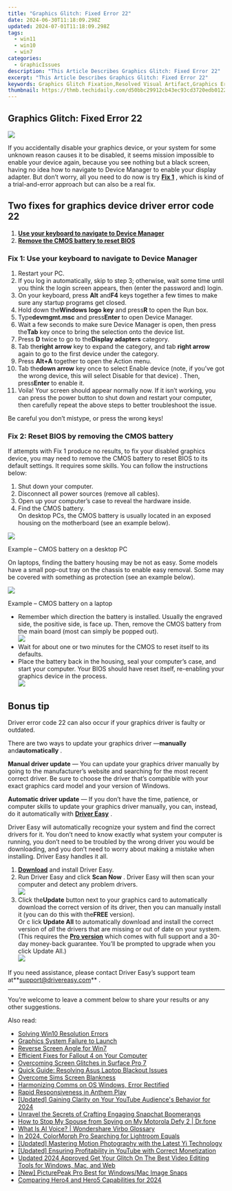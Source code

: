 ```yaml
---
title: "Graphics Glitch: Fixed Error 22"
date: 2024-06-30T11:18:09.298Z
updated: 2024-07-01T11:18:09.298Z
tags:
  - win11
  - win10
  - win7
categories:
  - GraphicIssues
description: "This Article Describes Graphics Glitch: Fixed Error 22"
excerpt: "This Article Describes Graphics Glitch: Fixed Error 22"
keywords: Graphics Glitch Fixation,Resolved Visual Artifact,Graphics Error Correction,Glitch Removal Guide,Fixed Graphic Malfunction,Graphics Problem Resolution,Error 22 Solution
thumbnail: https://thmb.techidaily.com/d50bbc29912cb43ec93cd3720edb01228fbd6306ec3185b1604a33af30298ce1.jpg
---
```


## Graphics Glitch: Fixed Error 22

![](https://images.drivereasy.com/wp-content/uploads/2018/09/img_5b988610e117a.png)

 If you accidentally disable your graphics device, or your system for some unknown reason causes it to be disabled, it seems mission impossible to enable your device again, because you see nothing but a black screen, having no idea how to navigate to Device Manager to enable your display adapter. But don’t worry, all you need to do now is try [**Fix 1**](#f1) , which is kind of a trial-and-error approach but can also be a real fix.

## Two fixes for graphics device driver error code 22

1. [**Use your keyboard to navigate to Device Manager**](#f1)
2. [**Remove the CMOS battery to reset BIOS**](#f2)

### Fix 1: Use your keyboard to navigate to Device Manager

1. Restart your PC.
2. If you log in automatically, skip to step 3; otherwise, wait some time until you think the login screen appears, then (enter the password and) login.
3. On your keyboard, press **Alt** and**F4** keys together a few times to make sure any startup programs get closed.
4. Hold down the**Windows** **logo** **key** and press**R** to open the Run box.
5. Type**devmgmt.msc** and press**Enter** to open Device Manager.
6. Wait a few seconds to make sure Device Manager is open, then press the**Tab** key once to bring the selection onto the device list.
7. Press **D** twice to go to the**Display adapters** category.
8. Tab the**right arrow** key to expand the category, and tab **right arrow** again to go to the first device under the category.
9. Press **Alt+A** together to open the Action menu.
10. Tab the**down arrow** key once to select Enable device (note, if you’ve got the wrong device, this will select Disable for that device) . Then, press**Enter** to enable it.
11. Voila! Your screen should appear normally now. If it isn’t working, you can press the power button to shut down and restart your computer, then carefully repeat the above steps to better troubleshoot the issue.

Be careful you don’t mistype, or press the wrong keys!

### Fix 2: Reset BIOS by removing the CMOS battery

 If attempts with Fix 1 produce no results, to fix your disabled graphics device, you may need to remove the CMOS battery to reset BIOS to its default settings. It requires some skills. You can follow the instructions below:

1. Shut down your computer.
2. Disconnect all power sources (remove all cables).
3. Open up your computer’s case to reveal the hardware inside.
4. Find the CMOS battery.  
 On desktop PCs, the CMOS battery is usually located in an exposed housing on the motherboard (see an example below).

![](https://images.drivereasy.com/wp-content/uploads/2018/09/img_5b98c88244255.jpg)

Example – CMOS battery on a desktop PC

 On laptops, finding the battery housing may be not as easy. Some models have a small pop-out tray on the chassis to enable easy removal. Some may be covered with something as protection (see an example below).

![](https://images.drivereasy.com/wp-content/uploads/2018/09/img_5b98c4a50b434.jpg)

Example – CMOS battery on a laptop

* Remember which direction the battery is installed. Usually the engraved side, the positive side, is face up. Then, remove the CMOS battery from the main board (most can simply be popped out).  
![](https://images.drivereasy.com/wp-content/uploads/2018/09/img_5b98c58fd6ffe.jpg)
* Wait for about one or two minutes for the CMOS to reset itself to its defaults.
* Place the battery back in the housing, seal your computer’s case, and start your computer. Your BIOS should have reset itself, re-enabling your graphics device in the process.  
![](https://images.drivereasy.com/wp-content/uploads/2018/09/img_5b98c68d02c94.jpg)

## Bonus tip

 Driver error code 22 can also occur if your graphics driver is faulty or outdated.

 There are two ways to update your graphics driver —**manually** and**automatically** .

**Manual driver update** — You can update your graphics driver manually by going to the manufacturer’s website and searching for the most recent correct driver. Be sure to choose the driver that’s compatible with your exact graphics card model and your version of Windows.

**Automatic driver update** — If you don’t have the time, patience, or computer skills to update your graphics driver manually, you can, instead, do it automatically  with **[Driver Easy](https://tools.techidaily.com/drivereasy/download/)**  .

 Driver Easy will automatically recognize your system and find the correct drivers for it. You don’t need to know exactly what system your computer is running, you don’t need to be troubled by the wrong driver you would be downloading, and you don’t need to worry about making a mistake when installing. Driver Easy handles it all.

1. **[Download](https://tools.techidaily.com/drivereasy/download/)**  and install Driver Easy.
2. Run Driver Easy and click **Scan Now**  . Driver Easy will then scan your computer and detect any problem drivers.  
![](https://images.drivereasy.com/wp-content/uploads/2018/09/img_5b98dadf4599b.jpg)
3. Click the**Update** button next to your graphics card to automatically download the correct version of its driver, then you can manually install it (you can do this with the**FREE** version).  
 Or c lick **Update All** to automatically download and install the correct version of _all_  the drivers that are missing or out of date on your system. (This requires the **[Pro version](https://tools.techidaily.com/drivereasy/download/)**  which comes with full support and a 30-day money-back guarantee. You’ll be prompted to upgrade when you click Update All.)  
![](https://images.drivereasy.com/wp-content/uploads/2018/09/img_5b98db371ab1b.jpg)

 If you need assistance, please contact Driver Easy’s support team at**<support@drivereasy.com>** .

---

 You’re welcome to leave a comment below to share your results or any other suggestions.

<ins class="adsbygoogle"
     style="display:block"
     data-ad-format="autorelaxed"
     data-ad-client="ca-pub-7571918770474297"
     data-ad-slot="1223367746"></ins>



<ins class="adsbygoogle"
     style="display:block"
     data-ad-client="ca-pub-7571918770474297"
     data-ad-slot="8358498916"
     data-ad-format="auto"
     data-full-width-responsive="true"></ins>

<span class="atpl-alsoreadstyle">Also read:</span>
<div><ul>
<li><a href="https://graphic-issues.techidaily.com/solving-win10-resolution-errors/"><u>Solving Win10 Resolution Errors</u></a></li>
<li><a href="https://graphic-issues.techidaily.com/graphics-system-failure-to-launch/"><u>Graphics System Failure to Launch</u></a></li>
<li><a href="https://graphic-issues.techidaily.com/reverse-screen-angle-for-win7/"><u>Reverse Screen Angle for Win7</u></a></li>
<li><a href="https://graphic-issues.techidaily.com/efficient-fixes-for-fallout-4-on-your-computer/"><u>Efficient Fixes for Fallout 4 on Your Computer</u></a></li>
<li><a href="https://graphic-issues.techidaily.com/overcoming-screen-glitches-in-surface-pro-7/"><u>Overcoming Screen Glitches in Surface Pro 7</u></a></li>
<li><a href="https://graphic-issues.techidaily.com/quick-guide-resolving-asus-laptop-blackout-issues/"><u>Quick Guide: Resolving Asus Laptop Blackout Issues</u></a></li>
<li><a href="https://graphic-issues.techidaily.com/overcome-sims-screen-blankness/"><u>Overcome Sims Screen Blankness</u></a></li>
<li><a href="https://graphic-issues.techidaily.com/harmonizing-comms-on-os-windows-error-rectified/"><u>Harmonizing Comms on OS Windows, Error Rectified</u></a></li>
<li><a href="https://graphic-issues.techidaily.com/rapid-responsiveness-in-anthem-play/"><u>Rapid Responsiveness in Anthem Play</u></a></li>
<li><a href="https://eaxpv-info.techidaily.com/updated-gaining-clarity-on-your-youtube-audiences-behavior-for-2024/"><u>[Updated] Gaining Clarity on Your YouTube Audience's Behavior for 2024</u></a></li>
<li><a href="https://snapchat-videos.techidaily.com/unravel-the-secrets-of-crafting-engaging-snapchat-boomerangs/"><u>Unravel the Secrets of Crafting Engaging Snapchat Boomerangs</u></a></li>
<li><a href="https://change-location.techidaily.com/how-to-stop-my-spouse-from-spying-on-my-motorola-defy-2-drfone-by-drfone-virtual-android/"><u>How to Stop My Spouse from Spying on My Motorola Defy 2 | Dr.fone</u></a></li>
<li><a href="https://ai-voice-clone.techidaily.com/what-is-ai-voice-wondershare-virbo-glossary/"><u>What Is AI Voice? | Wondershare Virbo Glossary</u></a></li>
<li><a href="https://extra-resources.techidaily.com/in-2024-colormorph-pro-searching-for-lightroom-equals/"><u>In 2024, ColorMorph Pro  Searching for Lightroom Equals</u></a></li>
<li><a href="https://extra-skills.techidaily.com/updated-mastering-motion-photography-with-the-latest-yi-technology/"><u>[Updated] Mastering Motion Photography with the Latest Yi Technology</u></a></li>
<li><a href="https://youtube-data.techidaily.com/ed-ensuring-profitability-in-youtube-with-correct-monetization/"><u>[Updated] Ensuring Profitability in YouTube with Correct Monetization</u></a></li>
<li><a href="https://smart-video-editing.techidaily.com/updated-2024-approved-get-your-glitch-on-the-best-video-editing-tools-for-windows-mac-and-web/"><u>Updated 2024 Approved Get Your Glitch On The Best Video Editing Tools for Windows, Mac, and Web</u></a></li>
<li><a href="https://screen-sharing-recording.techidaily.com/new-picturepeak-pro-best-for-windowsmac-image-snaps/"><u>[New] PicturePeak Pro  Best for Windows/Mac Image Snaps</u></a></li>
<li><a href="https://extra-hints.techidaily.com/comparing-hero4-and-hero5-capabilities-for-2024/"><u>Comparing Hero4 and Hero5 Capabilities for 2024</u></a></li>
</ul></div>

